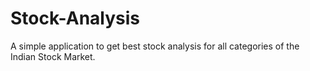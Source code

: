 # Stock-Analysis
A simple application to get best stock analysis for all categories of the Indian Stock Market.
